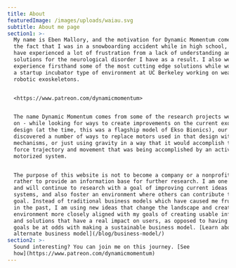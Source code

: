 ```yaml
---
title: About
featuredImage: /images/uploads/waiau.svg
subtitle: About me page
section1: >-
  My name is Eben Mallory, and the motivation for Dynamic Momentum comes from
  the fact that I was in a snowboarding accident while in high school, and I
  have experienced a lot of frustration from a lack of understanding and lack of
  solutions for the neurological disorder I have as a result. I also went on to
  experience firsthand some of the most cutting edge solutions while working in
  a startup incubator type of environment at UC Berkeley working on wearable
  robotic exoskeletons. 


  <https://www.patreon.com/dynamicmomentum>


  The name Dynamic Momentum comes from some of the research projects we worked
  on - while looking for ways to create improvements on the current exoskeleton
  design (at the time, this was a flagship model of Ekso Bionics), our team
  discovered a number of ways to replace motors used in that design with passive
  mechanisms, or just using gravity in a way that it would accomplish the same
  force trajectory and movement that was being accomplished by an active,
  motorized system. 


  The purpose of this website is not to become a company or a nonprofit, but
  rather to provide an information base for further research. I am one person
  and will continue to research with a goal of improving current ideas and
  systems, and also foster an environment where others can contribute to this
  goal. Instead of traditional business models which have caused me frustrations
  in the past, I am using new ideas that change the landscape and create an
  environment more closely aligned with my goals of creating usable information
  and solutions that have a real impact on users, as opposed to having those
  goals be at odds with making a sustainable business model. [Learn about an
  alternate business model](/blog/business-model/)
section2: >-
  Sound interesting? You can join me on this journey. [See
  how](https://www.patreon.com/dynamicmomentum)
---
```


